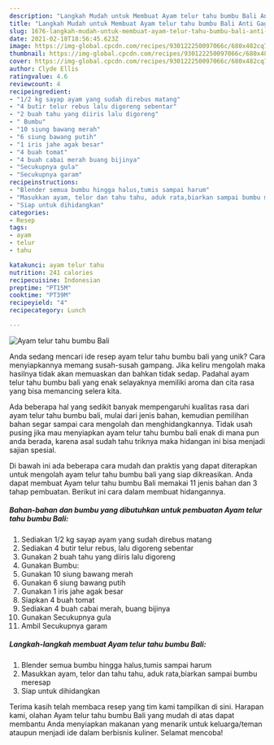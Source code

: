 ```yaml
---
description: "Langkah Mudah untuk Membuat Ayam telur tahu bumbu Bali Anti Gagal"
title: "Langkah Mudah untuk Membuat Ayam telur tahu bumbu Bali Anti Gagal"
slug: 1676-langkah-mudah-untuk-membuat-ayam-telur-tahu-bumbu-bali-anti-gagal
date: 2021-02-18T18:56:45.623Z
image: https://img-global.cpcdn.com/recipes/930122250097066c/680x482cq70/ayam-telur-tahu-bumbu-bali-foto-resep-utama.jpg
thumbnail: https://img-global.cpcdn.com/recipes/930122250097066c/680x482cq70/ayam-telur-tahu-bumbu-bali-foto-resep-utama.jpg
cover: https://img-global.cpcdn.com/recipes/930122250097066c/680x482cq70/ayam-telur-tahu-bumbu-bali-foto-resep-utama.jpg
author: Clyde Ellis
ratingvalue: 4.6
reviewcount: 4
recipeingredient:
- "1/2 kg sayap ayam yang sudah direbus matang"
- "4 butir telur rebus lalu digoreng sebentar"
- "2 buah tahu yang diiris lalu digoreng"
- " Bumbu"
- "10 siung bawang merah"
- "6 siung bawang putih"
- "1 iris jahe agak besar"
- "4 buah tomat"
- "4 buah cabai merah buang bijinya"
- "Secukupnya gula"
- "Secukupnya garam"
recipeinstructions:
- "Blender semua bumbu hingga halus,tumis sampai harum"
- "Masukkan ayam, telor dan tahu tahu, aduk rata,biarkan sampai bumbu meresap"
- "Siap untuk dihidangkan"
categories:
- Resep
tags:
- ayam
- telur
- tahu

katakunci: ayam telur tahu 
nutrition: 241 calories
recipecuisine: Indonesian
preptime: "PT15M"
cooktime: "PT39M"
recipeyield: "4"
recipecategory: Lunch

---
```



![Ayam telur tahu bumbu Bali](https://img-global.cpcdn.com/recipes/930122250097066c/680x482cq70/ayam-telur-tahu-bumbu-bali-foto-resep-utama.jpg)

Anda sedang mencari ide resep ayam telur tahu bumbu bali yang unik? Cara menyiapkannya memang susah-susah gampang. Jika keliru mengolah maka hasilnya tidak akan memuaskan dan bahkan tidak sedap. Padahal ayam telur tahu bumbu bali yang enak selayaknya memiliki aroma dan cita rasa yang bisa memancing selera kita.



Ada beberapa hal yang sedikit banyak mempengaruhi kualitas rasa dari ayam telur tahu bumbu bali, mulai dari jenis bahan, kemudian pemilihan bahan segar sampai cara mengolah dan menghidangkannya. Tidak usah pusing jika mau menyiapkan ayam telur tahu bumbu bali enak di mana pun anda berada, karena asal sudah tahu triknya maka hidangan ini bisa menjadi sajian spesial.


Di bawah ini ada beberapa cara mudah dan praktis yang dapat diterapkan untuk mengolah ayam telur tahu bumbu bali yang siap dikreasikan. Anda dapat membuat Ayam telur tahu bumbu Bali memakai 11 jenis bahan dan 3 tahap pembuatan. Berikut ini cara dalam membuat hidangannya.

<!--inarticleads1-->

##### Bahan-bahan dan bumbu yang dibutuhkan untuk pembuatan Ayam telur tahu bumbu Bali:

1. Sediakan 1/2 kg sayap ayam yang sudah direbus matang
1. Sediakan 4 butir telur rebus, lalu digoreng sebentar
1. Gunakan 2 buah tahu yang diiris lalu digoreng
1. Gunakan  Bumbu:
1. Gunakan 10 siung bawang merah
1. Gunakan 6 siung bawang putih
1. Gunakan 1 iris jahe agak besar
1. Siapkan 4 buah tomat
1. Sediakan 4 buah cabai merah, buang bijinya
1. Gunakan Secukupnya gula
1. Ambil Secukupnya garam




<!--inarticleads2-->

##### Langkah-langkah membuat Ayam telur tahu bumbu Bali:

1. Blender semua bumbu hingga halus,tumis sampai harum
1. Masukkan ayam, telor dan tahu tahu, aduk rata,biarkan sampai bumbu meresap
1. Siap untuk dihidangkan




Terima kasih telah membaca resep yang tim kami tampilkan di sini. Harapan kami, olahan Ayam telur tahu bumbu Bali yang mudah di atas dapat membantu Anda menyiapkan makanan yang menarik untuk keluarga/teman ataupun menjadi ide dalam berbisnis kuliner. Selamat mencoba!
